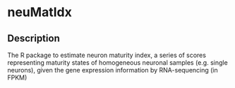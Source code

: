 # neuMatIdx
## Description
The R package to estimate neuron maturity index, a series of scores representing maturity states of homogeneous neuronal samples (e.g. single neurons), given the gene expression information by RNA-sequencing (in FPKM)

